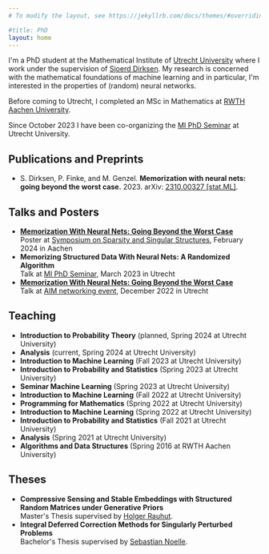 ```yaml
---
# To modify the layout, see https://jekyllrb.com/docs/themes/#overriding-theme-defaults

#title: PhD
layout: home
---
```


I'm a PhD student at the Mathematical Institute of [Utrecht University][UU] where I work under the supervision of [Sjoerd Dirksen][Sjoerd Dirksen]. My research is concerned with the mathematical foundations of machine learning and in particular, I'm interested in the properties of (random) neural networks.

Before coming to Utrecht, I completed an MSc in Mathematics at [RWTH Aachen University][RWTH].

Since October 2023 I have been co-organizing the [MI PhD Seminar][UU MI PhD Seminar] at Utrecht University.


## Publications and Preprints

- S. Dirksen, P. Finke, and M. Genzel. **Memorization with neural nets: going beyond the worst case.** 2023. arXiv: [2310.00327 \[stat.ML\]](https://arxiv.org/abs/2310.00327).

## Talks and Posters

- [**Memorization With Neural Nets: Going Beyond the Worst Case**](files/2024-02_memorization_poster.pdf)\
Poster at [Symposium on Sparsity and Singular Structures][Symposium on Sparsity and Singular Structures], February 2024 in Aachen
- **Memorizing Structured Data With Neural Nets: A Randomized Algorithm**\
Talk at [MI PhD Seminar][UU MI PhD Seminar], March 2023 in Utrecht
- [**Memorization With Neural Nets: Going Beyond the Worst Case**](files/2022-12_aim.pdf)\
Talk at [AIM networking event][AIM], December 2022 in Utrecht


## Teaching

- **Introduction to Probability Theory** (planned, Spring 2024 at Utrecht University)
- **Analysis** (current, Spring 2024 at Utrecht University)
- **Introduction to Machine Learning** (Fall 2023 at Utrecht University)
- **Introduction to Probability and Statistics** (Spring 2023 at Utrecht University)
- **Seminar Machine Learning** (Spring 2023 at Utrecht University)
- **Introduction to Machine Learning** (Fall 2022 at Utrecht University)
- **Programming for Mathematics** (Spring 2022 at Utrecht University)
- **Introduction to Machine Learning** (Spring 2022 at Utrecht University)
- **Introduction to Probability and Statistics** (Fall 2021 at Utrecht University)
- **Analysis** (Spring 2021 at Utrecht University)
- **Algorithms and Data Structures** (Spring 2016 at RWTH Aachen University)


## Theses

- **Compressive Sensing and Stable Embeddings with Structured Random Matrices under Generative Priors**\
Master's Thesis supervised by [Holger Rauhut][Holger Rauhut].
- **Integral Deferred Correction Methods for Singularly Perturbed Problems**\
Bachelor's Thesis supervised by [Sebastian Noelle][Sebastian Noelle].



[UU]: https://www.uu.nl/
[RWTH]: https://www.rwth-aachen.de/

[AIM]: https://aimath.nl/
[Symposium on Sparsity and Singular Structures]: https://sfb1481.rwth-aachen.de/symposium24
[UU MI PhD Seminar]: https://sites.google.com/view/marcurcoiranzo/seminars/mi-utrecht-phd-seminar

[Sjoerd Dirksen]: https://www.uu.nl/medewerkers/SDirksen
[Holger Rauhut]: https://www.mathc.rwth-aachen.de/en/~rauhut/home
[Sebastian Noelle]: https://www.igpm.rwth-aachen.de/team/noelle
